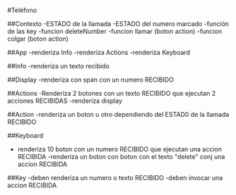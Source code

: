#Teléfono

##Contexto
-ESTADO de la llamada
-ESTADO del numero marcado
-función de las key
-funcion deleteNumber
-funcion llamar (boton action)
-funcion colgar (boton action)

##App
-renderiza Info
-renderiza Actions
-renderiza Keyboard

##Info
-renderiza un texto recibido

##Display
-renderiza con span con un numero RECIBIDO

##Actions
-Renderiza 2 botones con un texto RECIBIDO que ejecutan 2 acciones RECIBIDAS
-renderiza display

##Action
-renderiza un boton u otro dependiendo del ESTAD0 de la llamada RECIBIDO

##Keyboard

- renderiza 10 boton con un numero RECIBIDO que ejecutan una accion RECIBIDA
  -renderiza un boton con boton con el texto "delete" conj una accion RECIBIDA

##Key
-deben renderiza un numero o texto RECIBIDO
-deben invocar una accion RECIBIDA
